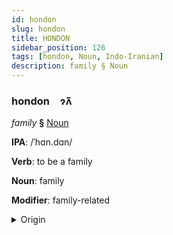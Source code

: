 ```yaml
---
id: hondon
slug: hondon
title: HONDON
sidebar_position: 126
tags: [hondon, Noun, Indo-Iranian]
description: family § Noun
---
```


### hondon&emsp;<span kind="abugida">ɂ̃ʌ̃</span>

*family* **§** [Noun](../../tags/Noun)

**IPA**: /ˈhɑn.dɑn/

**Verb**: to be a family

**Noun**: family

**Modifier**: family-related

<details>
    <summary>Origin</summary>
    Urdu خانْدان⁩ xāndān /xɑːn.d̪ɑːn/<br/>
    <em>Indo-Iranian Language Family</em>
</details>